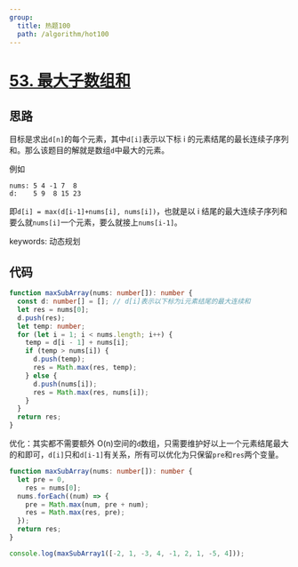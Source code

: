 ```yaml
---
group:
  title: 热题100
  path: /algorithm/hot100
---
```


# [53. 最大子数组和](<[https://leetcode.cn/problems/maximum-subarray/?favorite=2cktkvj](https://leetcode.cn/problems/maximum-subarray/?favorite=2cktkvj)>)

## 思路

目标是求出`d[n]`的每个元素，其中`d[i]`表示以下标 i 的元素结尾的最长连续子序列和。那么该题目的解就是数组`d`中最大的元素。

例如

```text
nums: 5 4 -1 7  8
d:    5 9  8 15 23
```

即`d[i] = max(d[i-1]+nums[i], nums[i])`，也就是以 i 结尾的最大连续子序列和要么就`nums[i]`一个元素，要么就接上`nums[i-1]`。

keywords: 动态规划

## 代码

```typescript
function maxSubArray(nums: number[]): number {
  const d: number[] = []; // d[i]表示以下标为i元素结尾的最大连续和
  let res = nums[0];
  d.push(res);
  let temp: number;
  for (let i = 1; i < nums.length; i++) {
    temp = d[i - 1] + nums[i];
    if (temp > nums[i]) {
      d.push(temp);
      res = Math.max(res, temp);
    } else {
      d.push(nums[i]);
      res = Math.max(res, nums[i]);
    }
  }
  return res;
}
```

优化：其实都不需要额外 O(n)空间的`d`数组，只需要维护好以上一个元素结尾最大的和即可，`d[i]`只和`d[i-1]`有关系，所有可以优化为只保留`pre`和`res`两个变量。

```typescript
function maxSubArray(nums: number[]): number {
  let pre = 0,
    res = nums[0];
  nums.forEach((num) => {
    pre = Math.max(num, pre + num);
    res = Math.max(res, pre);
  });
  return res;
}

console.log(maxSubArray1([-2, 1, -3, 4, -1, 2, 1, -5, 4]));
```
